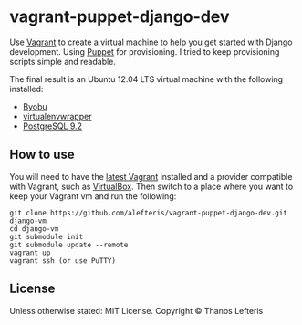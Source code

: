 # vagrant-puppet-django-dev

Use [Vagrant](http://www.vagrantup.com/) to create a virtual machine to help you get started with Django development. Using [Puppet](https://puppetlabs.com/puppet/what-is-puppet/) for provisioning. I tried to keep provisioning scripts simple and readable.

The final result is an Ubuntu 12.04 LTS virtual machine with the following installed:

 * [Byobu](http://byobu.co)
 * [virtualenvwrapper](http://virtualenvwrapper.readthedocs.org)
 * [PostgreSQL 9.2](http://www.postgresql.org)

## How to use

You will need to have the [latest Vagrant](http://downloads.vagrantup.com/) installed and a provider compatible with Vagrant, such as [VirtualBox](https://www.virtualbox.org). Then switch to a place where you want to keep your Vagrant vm and run the following:

```shell
git clone https://github.com/alefteris/vagrant-puppet-django-dev.git django-vm
cd django-vm
git submodule init
git submodule update --remote
vagrant up
vagrant ssh (or use PuTTY)
```

## License

Unless otherwise stated: MIT License. Copyright © Thanos Lefteris
